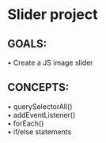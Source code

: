 # Slider project

## GOALS:

&#8226; Create a JS image slider

## CONCEPTS:

&#8226; querySelectorAll()<br>
&#8226; addEventListener()<br>
&#8226; forEach()<br>
&#8226; if/else statements
